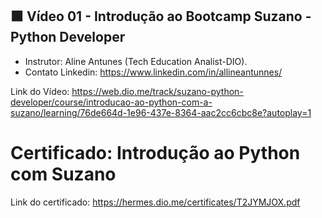  
## 🟩 Vídeo 01 - Introdução ao Bootcamp Suzano - Python Developer

- Instrutor: Aline Antunes (Tech Education Analist-DIO).
- Contato Linkedin: https://www.linkedin.com/in/allineantunnes/

Link do Vídeo: https://web.dio.me/track/suzano-python-developer/course/introducao-ao-python-com-a-suzano/learning/76de664d-1e96-437e-8364-aac2cc6cbc8e?autoplay=1

# Certificado: Introdução ao Python com Suzano

Link do certificado: https://hermes.dio.me/certificates/T2JYMJOX.pdf